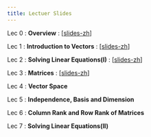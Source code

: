 ```yaml
---
title: Lectuer Slides
---
```


Lec 0
: **Overview**
  :  \[[slides-zh](https://basics.sjtu.edu.cn/~yangqizhe/pdf/la2024s/slides/LALec0-handout-zh.pdf)\]

Lec 1
: **Introduction to Vectors**
  :  \[[slides-zh](https://basics.sjtu.edu.cn/~yangqizhe/pdf/la2024s/slides/LALec1-handout-zh.pdf)\]  
<!--:  **HW**{: .label .label-red }Released: [Homework #1](https://basics.sjtu.edu.cn/~yangqizhe/pdf/la2024s/homework/LA-hw1.pdf)  **DUE**{: .label .label-yellow} Sep 25  23:59
-->

Lec 2
: **Solving Linear Equations(I)**
  :  \[[slides-zh](https://basics.sjtu.edu.cn/~yangqizhe/pdf/la2024s/slides/LALec2-handout-zh.pdf)\]  

Lec 3
: **Matrices**
  :  \[[slides-zh](https://basics.sjtu.edu.cn/~yangqizhe/pdf/la2024s/slides/LALec3-handout-zh.pdf)\]  

Lec 4
: **Vector Space**

Lec 5
: **Independence, Basis and Dimension**

Lec 6
: **Column Rank and Row Rank of Matrices**

Lec 7
: **Solving Linear Equations(II)**
